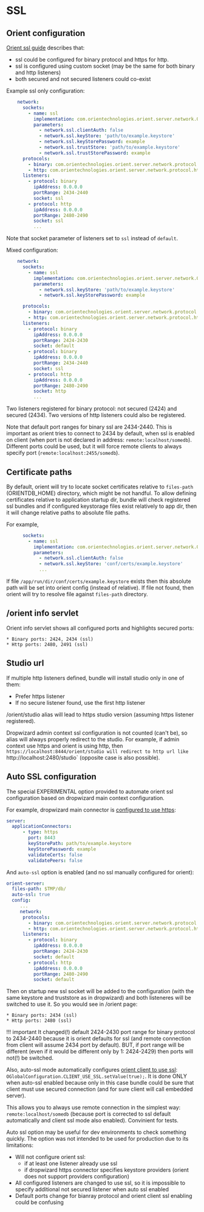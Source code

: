 # SSL

## Orient configuration

[Orient ssl guide](https://orientdb.com/docs/2.2/Using-SSL-with-OrientDB.html) describes that: 

* ssl could be configured for binary protocol and https for http.
* ssl is configured using custom socket (may be the same for both binary and http listeners)
* both secured and not secured listeners could co-exist 

Example ssl only configuration:

```yaml
    network:
      sockets:
        - name: ssl
          implementation: com.orientechnologies.orient.server.network.OServerTLSSocketFactory
          parameters:
            - network.ssl.clientAuth: false
            - network.ssl.keyStore: 'path/to/example.keystore'
            - network.ssl.keyStorePassword: example
            - network.ssl.trustStore: 'path/to/example.keystore'
            - network.ssl.trustStorePassword: example
      protocols:
        - binary: com.orientechnologies.orient.server.network.protocol.binary.ONetworkProtocolBinary
        - http: com.orientechnologies.orient.server.network.protocol.http.ONetworkProtocolHttpDb
      listeners:
        - protocol: binary
          ipAddress: 0.0.0.0
          portRange: 2434-2440
          socket: ssl
        - protocol: http
          ipAddress: 0.0.0.0
          portRange: 2480-2490
          socket: ssl
          ...
```

Note that socket parameter of listeners set to `ssl` instead of `default`. 

Mixed configuration:

```yaml
    network:
      sockets:
        - name: ssl
          implementation: com.orientechnologies.orient.server.network.OServerTLSSocketFactory
          parameters:
            - network.ssl.keyStore: 'path/to/example.keystore'
            - network.ssl.keyStorePassword: example

      protocols:
        - binary: com.orientechnologies.orient.server.network.protocol.binary.ONetworkProtocolBinary
        - http: com.orientechnologies.orient.server.network.protocol.http.ONetworkProtocolHttpDb
      listeners:
        - protocol: binary
          ipAddress: 0.0.0.0
          portRange: 2424-2430
          socket: default
        - protocol: binary
          ipAddress: 0.0.0.0
          portRange: 2434-2440
          socket: ssl
        - protocol: http
          ipAddress: 0.0.0.0
          portRange: 2480-2490
          socket: http
          ...
```

Two listeners registered for binary protocol: not secured (2424) and secured (2434). Two versions of http listeners could also be registered.

Note that default port ranges for binary ssl are 2434-2440. This is important as orient tries to connect to 2434 by default, when ssl is enabled on client (when port is not declared in address: `remote:localhost/somedb`). Different ports could be used, but it will force remote clients to always specify port (`remote:localhost:2455/somedb`).

## Certificate paths

By default, orient will try to locate socket certificates relative to `files-path` (ORIENTDB_HOME) directory, which might be not handful. To allow defining certificates relative to application startup dir, bundle will check registered ssl bundles and if configured keystorage files exist relatively to app dir, then it will change relative paths to absolute file paths.

For example, 

```yaml
      sockets:
        - name: ssl
          implementation: com.orientechnologies.orient.server.network.OServerTLSSocketFactory
          parameters:
            - network.ssl.clientAuth: false
            - network.ssl.keyStore: 'conf/certs/example.keystore'
            ...
```

If file `/app/run/dir/conf/certs/example.keystore` exists then this absolute path will be set into orient config (instead of relative). If file not found, then orient will try to resolve file against `files-path` directory.

## /orient info servlet

Orient info servlet shows all configured ports and highlights secured ports:

```
* Binary ports: 2424, 2434 (ssl)
* Http ports: 2480, 2491 (ssl)
```

## Studio url

If multiple http listeners defined, bundle will install studio only in one of them:

* Prefer https listener
* If no secure listener found, use the first http listener

/orient/studio alias will lead to https studio version (assuming https listener registered).

Dropwizard admin context ssl configuration is not counted (can't be), so alias will always properly redirect to the studio. For example, if admin context use https and orient is using http, then `https://localhost:8444/orient/studio will redirect to http url like `http://localhost:2480/studio` (opposite case is also possible).

## Auto SSL configuration

The special EXPERIMENTAL option provided to automate orient ssl configuration based on dropwizard main context configuration. 

For example, dropwizard main connector is [configured to use https](https://www.dropwizard.io/en/release-2.0.x/manual/core.html#ssl):

```yaml
server:
  applicationConnectors:
      - type: https
        port: 8443
        keyStorePath: path/to/example.keystore
        keyStorePassword: example
        validateCerts: false
        validatePeers: false
```

And `auto-ssl` option is enabled (and no ssl manually configured for orient):

```yaml
orient-server:
  files-path: $TMP/db/
  auto-ssl: true
  config:
     ...
     network:
      protocols:
        - binary: com.orientechnologies.orient.server.network.protocol.binary.ONetworkProtocolBinary
        - http: com.orientechnologies.orient.server.network.protocol.http.ONetworkProtocolHttpDb
      listeners:
        - protocol: binary
          ipAddress: 0.0.0.0
          portRange: 2424-2430
          socket: default
        - protocol: http
          ipAddress: 0.0.0.0
          portRange: 2480-2490
          socket: default
```

Then on startup new ssl socket will be added to the configuration (with the same keystore and truststore as in dropwizard) and both listeneres will be switched to use it. So you would see in /orient page:

```
* Binary ports: 2434 (ssl)
* Http ports: 2480 (ssl)
```

!!! important 
    It changed(!) default 2424-2430 port range for binary protocol to 2434-2440 because it is orient defaults for ssl (and remote connection from client will assume 2434 port by default). BUT, if port range will be different (even if it would be different only by 1: 2424-2429) then ports will not(!) be switched.

Also, auto-ssl mode automatically configures [orient client to use ssl](https://orientdb.com/docs/2.2/Using-SSL-with-OrientDB.html#client-configuration): `OGlobalConfiguration.CLIENT_USE_SSL.setValue(true);`. It is done ONLY when auto-ssl enabled because only in this case bundle could be sure that client must use secured connection (and for sure client will call embedded server).

This allows you to always use remote connection in the simplest way: `remote:localhost/somedb` (because port is corrected to ssl default automatically and client ssl mode also enabled). Convinient for tests.

Auto ssl option may be useful for dev environments to check something quickly. The option was not intended to be used for production due to its limitations:

* Will not configure orient ssl: 
  - if at least one listener already use ssl
  - if dropwizard https connector specifies keystore providers (orient does not support providers configuration)
* All configured listeners are changed to use ssl, so it is impossible to specify additional not secured listener when auto ssl enabled
* Default ports change for bianray protocol and orient client ssl enabling could be confusing